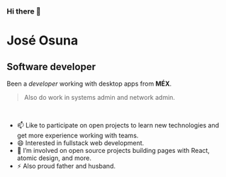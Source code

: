 ### Hi there 👋



# José Osuna

## Software developer
Been a *developer* working with desktop apps from  **MÉX**.

>Also do work in systems admin and network admin.

<br>

- 📫 Like to participate on open projects to learn new technologies and get more experience working with teams.
- 😄 Interested in fullstack web development.
- 💬 I’m involved on open source projects building pages with React, atomic design, and more.
- ⚡ Also proud father and husband.

